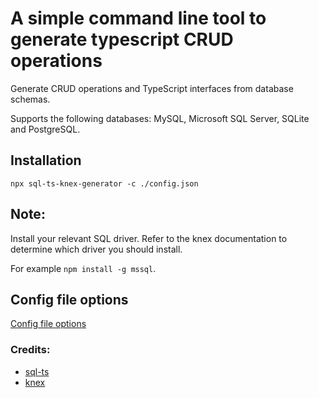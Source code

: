# A simple command line tool to generate typescript CRUD operations

Generate CRUD operations and TypeScript interfaces from database schemas.

Supports the following databases: MySQL, Microsoft SQL Server, SQLite and PostgreSQL.

## Installation

`npx sql-ts-knex-generator -c ./config.json`

## Note:

Install your relevant SQL driver. Refer to the knex documentation to determine which driver you should install.

For example `npm install -g mssql`.

## Config file options

[Config file options](https://github.com/rmp135/sql-ts#config)

### Credits:

- [sql-ts](https://github.com/rmp135/sql-ts)
- [knex](https://github.com/knex/knex)
